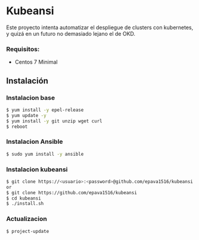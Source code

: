 
# Kubeansi
Este proyecto intenta automatizar el despliegue de clusters con kubernetes, y quizá en un futuro no demasiado lejano el de OKD.

### Requisitos:
* Centos 7 Minimal


## Instalación
### Instalacion base
```bash
$ yum install -y epel-release
$ yum update -y
$ yum install -y git unzip wget curl
$ reboot
```

### Instalacion Ansible
```bash
$ sudo yum install -y ansible
```

### Instalacion kubeansi
```bash
$ git clone https://<usuario>:<password>@github.com/epava1516/kubeansi
or
$ git clone https://github.com/epava1516/kubeansi
$ cd kubeansi
$ ./install.sh
```

### Actualizacion
```bash
$ project-update
```
